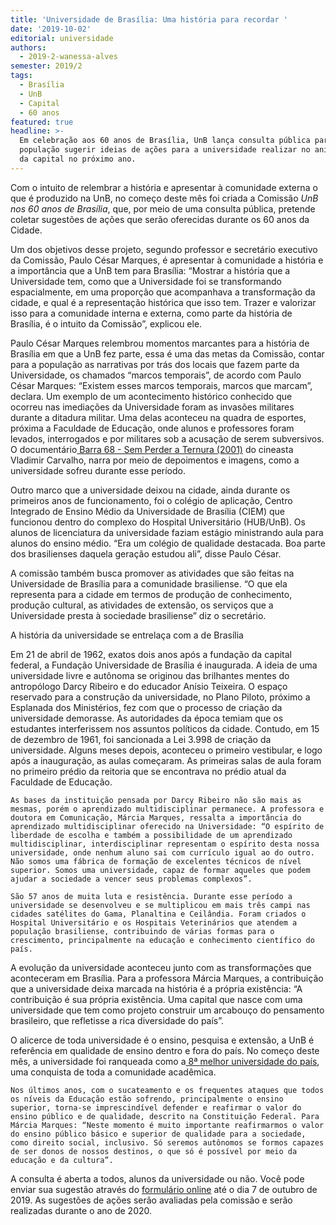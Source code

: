```yaml
---
title: 'Universidade de Brasília: Uma história para recordar '
date: '2019-10-02'
editorial: universidade
authors:
  - 2019-2-wanessa-alves
semester: 2019/2
tags:
  - Brasília
  - UnB
  - Capital
  - 60 anos
featured: true
headline: >-
  Em celebração aos 60 anos de Brasília, UnB lança consulta pública para a
  população sugerir ideias de ações para a universidade realizar no aniversário
  da capital no próximo ano.
---
```

Com o intuito de relembrar a história e apresentar à comunidade externa o que é produzido na UnB, no começo deste mês foi criada a Comissão _UnB nos 60 anos de Brasília_, que, por meio de uma consulta pública, pretende coletar sugestões de ações que serão oferecidas durante os 60 anos da Cidade. 

Um dos objetivos desse projeto, segundo professor e secretário executivo da Comissão, Paulo César Marques, é apresentar à comunidade a história e a importância que a UnB tem para Brasília: “Mostrar a história que a Universidade tem, como que a Universidade foi se transformando espacialmente, em uma proporção que acompanhava a transformação da cidade, e qual é a representação histórica que isso tem. Trazer e valorizar isso para a comunidade interna e externa, como parte da história de Brasília, é o intuito da Comissão”, explicou ele. 

Paulo César Marques relembrou momentos marcantes para a história de Brasília em que a UnB fez parte, essa é uma das metas da Comissão, contar para a população as narrativas por trás dos locais que fazem parte da Universidade, os chamados “marcos temporais”, de acordo com Paulo César Marques: “Existem esses marcos temporais, marcos que marcam”, declara. Um exemplo de um acontecimento histórico conhecido que ocorreu nas imediações da Universidade foram as invasões militares durante a ditadura militar. Uma delas aconteceu na quadra de esportes, próxima a Faculdade de Educação, onde alunos e professores foram levados, interrogados e por militares sob a acusação de serem subversivos. O documentário[ Barra 68 - Sem Perder a Ternura (2001)](https://www.youtube.com/watch?v=lKz8AGSdwpY) do cineasta Vladimir Carvalho, narra por meio de depoimentos e imagens, como a universidade sofreu durante esse período.

Outro marco que a universidade deixou na cidade, ainda durante os primeiros anos de funcionamento, foi o colégio de aplicação,  Centro Integrado de Ensino Médio da Universidade de Brasília (CIEM) que funcionou dentro do complexo do Hospital Universitário (HUB/UnB). Os alunos de licenciatura da universidade faziam estágio ministrando aula para alunos do ensino médio. “Era um colégio de qualidade destacada. Boa parte dos brasilienses daquela geração estudou ali”, disse Paulo César. 

A comissão também busca promover as atividades que são feitas na Universidade de Brasília para a comunidade brasiliense. “O que ela representa para a cidade em termos de produção de conhecimento, produção cultural, as atividades de extensão, os serviços que a Universidade presta à sociedade brasiliense” diz o secretário. 

A história da universidade se entrelaça com a de Brasília

Em 21 de abril de 1962, exatos dois anos após a fundação da capital federal, a Fundação Universidade de Brasília é inaugurada. A ideia de uma universidade livre e autônoma se originou das brilhantes mentes do antropólogo Darcy Ribeiro e do educador  Anísio Teixeira. O espaço reservado para a construção da universidade, no Plano Piloto, próximo a Esplanada dos Ministérios, fez com que o processo de criação da universidade demorasse. As autoridades da época temiam que os estudantes interferissem nos assuntos políticos da cidade. Contudo, em 15 de dezembro de 1961, foi sancionada a Lei 3.998 de criação da universidade. Alguns meses depois, aconteceu o primeiro vestibular, e logo após a inauguração, as aulas começaram. As primeiras salas de aula foram no primeiro prédio da reitoria que  se encontrava no prédio atual da Faculdade de Educação. 

```
As bases da instituição pensada por Darcy Ribeiro não são mais as mesmas, porém o aprendizado multidisciplinar permanece. A professora e doutora em Comunicação, Márcia Marques, ressalta a importância do aprendizado multidisciplinar oferecido na Universidade: “O espírito de liberdade de escolha e também a possibilidade de um aprendizado multidisciplinar, interdisciplinar representam o espírito desta nossa universidade, onde nenhum aluno sai com currículo igual ao do outro. Não somos uma fábrica de formação de excelentes técnicos de nível superior. Somos uma universidade, capaz de formar aqueles que podem ajudar a sociedade a vencer seus problemas complexos”. 

São 57 anos de muita luta e resistência. Durante esse período a universidade se desenvolveu e se multiplicou em mais três campi nas cidades satélites do Gama, Planaltina e Ceilândia. Foram criados o Hospital Universitário e os Hospitais Veterinários que atendem a população brasiliense, contribuindo de várias formas para o crescimento, principalmente na educação e conhecimento científico do país. 
```

A evolução da universidade aconteceu junto com as transformações que aconteceram em Brasília. Para a professora Márcia Marques, a contribuição que a universidade deixa marcada na história é a própria existência: “A contribuição é sua própria existência. Uma capital que nasce com uma universidade que tem como projeto construir um arcabouço do pensamento brasileiro, que refletisse a rica diversidade do país”.

O alicerce de toda universidade é o ensino, pesquisa e extensão, a UnB é referência em qualidade de ensino dentro e fora do país. No começo deste mês, a universidade foi ranqueada como a[ 8ª melhor universidade do país](https://noticias.unb.br/76-institucional/2519-unb-e-a-oitava-melhor-universidade-do-brasil), uma conquista de toda a comunidade acadêmica.

```
Nos últimos anos, com o sucateamento e os frequentes ataques que todos os níveis da Educação estão sofrendo, principalmente o ensino superior, torna-se imprescindível defender e reafirmar o valor do ensino público e de qualidade, descrito na Constituição Federal. Para Márcia Marques: “Neste momento é muito importante reafirmarmos o valor do ensino público básico e superior de qualidade para a sociedade, como direito social, inclusivo. Só seremos autônomos se formos capazes de ser donos de nossos destinos, o que só é possível por meio da educação e da cultura”.
```

A consulta é aberta a todos, alunos da universidade ou não. Você pode enviar sua sugestão através do [formulário online](http://questionarios.unb.br/index.php/796722?lang=pt-BR) até o dia 7 de outubro de 2019. As sugestões de ações serão avaliadas pela comissão e serão realizadas durante o ano de 2020.
